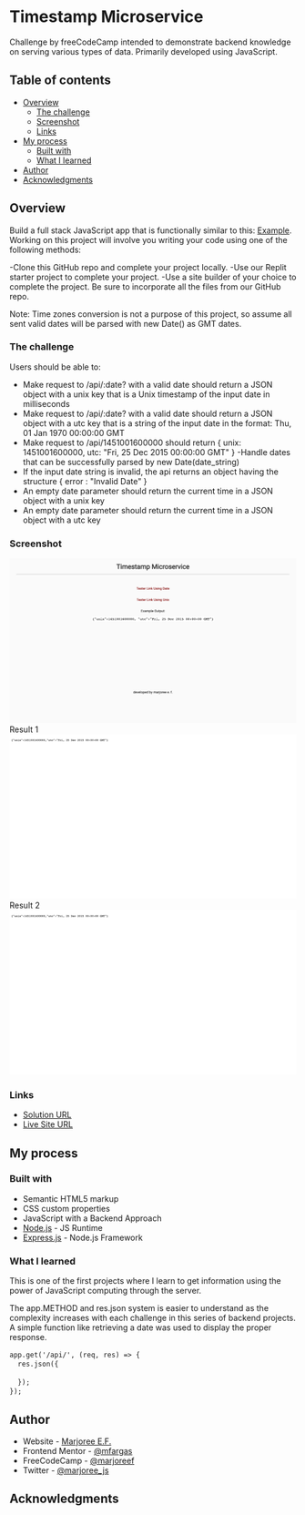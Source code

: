 
# Timestamp Microservice

Challenge by freeCodeCamp intended to demonstrate backend knowledge on serving various types of data. Primarily developed using JavaScript.


## Table of contents

- [Overview](#overview)
  - [The challenge](#the-challenge)
  - [Screenshot](#screenshot)
  - [Links](#links)
- [My process](#my-process)
  - [Built with](#built-with)
  - [What I learned](#what-i-learned)
  <!-- - [Continued development](#continued-development)
  - [Useful resources](#useful-resources) -->
- [Author](#author)
- [Acknowledgments](#acknowledgments)

## Overview
Build a full stack JavaScript app that is functionally similar to this: [Example](https://timestamp-microservice.freecodecamp.rocks/). Working on this project will involve you writing your code using one of the following methods:

-Clone this GitHub repo and complete your project locally.
-Use our Replit starter project to complete your project.
-Use a site builder of your choice to complete the project. Be sure to incorporate all the files from our GitHub repo.

Note: Time zones conversion is not a purpose of this project, so assume all sent valid dates will be parsed with new Date() as GMT dates.

### The challenge

Users should be able to:

- Make request to /api/:date? with a valid date should return a JSON object with a unix key that is a Unix timestamp of the input date in milliseconds
- Make request to /api/:date? with a valid date should return a JSON object with a utc key that is a string of the input date in the format: Thu, 01 Jan 1970 00:00:00 GMT
- Make request to /api/1451001600000 should return { unix: 1451001600000, utc: "Fri, 25 Dec 2015 00:00:00 GMT" }
-Handle dates that can be successfully parsed by new Date(date_string)
- If the input date string is invalid, the api returns an object having the structure { error : "Invalid Date" }
- An empty date parameter should return the current time in a JSON object with a unix key
- An empty date parameter should return the current time in a JSON object with a utc key

### Screenshot

![Screenshot of Website](./public/timestamp-project.png)
Result 1
![Result 1](./public/result-1.png)
Result 2
![Result 2](./public/result-2.png)

### Links

- [Solution URL](https://github.com/mfargas/timestamper.git)
- [Live Site URL](https://margies-timestamper.herokuapp.com/)

## My process

### Built with

- Semantic HTML5 markup
- CSS custom properties
- JavaScript with a Backend Approach
- [Node.js](https://nodejs.org/en/) - JS Runtime
- [Express.js](http://expressjs.com/) - Node.js Framework


### What I learned

This is one of the first projects where I learn to get information using the power of JavaScript computing through the server. 

The app.METHOD and res.json system is easier to understand as the complexity increases with each challenge in this series of backend projects. A simple function like retrieving a date was used to display the proper response.
```
app.get('/api/', (req, res) => {
  res.json({
      
  });
});
```

<!-- ### Continued development

### Useful resources

- [Example resource 1](https://www.example.com) - 
- [Example resource 2](https://www.example.com) -  -->

## Author

- Website - [Marjoree E.F.](https://www.marjoree.com)
- Frontend Mentor - [@mfargas](https://www.frontendmentor.io/profile/mfargas)
- FreeCodeCamp - [@marjoreef](https://www.freecodecamp.org/marjoreef)
- Twitter - [@marjoree_js](https://www.twitter.com/yourusername)

## Acknowledgments

